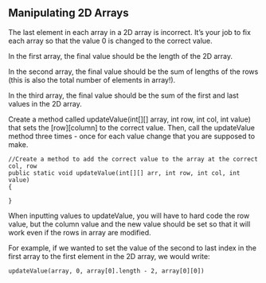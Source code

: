 ## Manipulating 2D Arrays

The last element in each array in a 2D array is incorrect. It’s your job to fix each array so that the value 0 is changed to the correct value.

In the first array, the final value should be the length of the 2D array.

In the second array, the final value should be the sum of lengths of the rows (this is also the total number of elements in array!).

In the third array, the final value should be the sum of the first and last values in the 2D array.

Create a method called updateValue(int[][] array, int row, int col, int value) that sets the [row][column] to the correct value. Then, call the updateValue method three times - once for each value change that you are supposed to make.

```
//Create a method to add the correct value to the array at the correct col, row
public static void updateValue(int[][] arr, int row, int col, int value)
{
    
}
```

When inputting values to updateValue, you will have to hard code the row value, but the column value and the new value should be set so that it will work even if the rows in array are modified.

For example, if we wanted to set the value of the second to last index in the first array to the first element in the 2D array, we would write:

```
updateValue(array, 0, array[0].length - 2, array[0][0])
```
